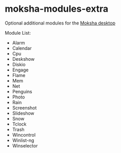 # moksha-modules-extra
Optional additional modules for the [Moksha desktop](https://github.com/JeffHoogland/moksha)

Module List:

- Alarm
- Calendar
- Cpu
- Deskshow
- Diskio
- Engage
- Flame
- Mem
- Net
- Penguins
- Photo
- Rain
- Screenshot
- Slideshow
- Snow
- Tclock
- Trash
- Wincontrol
- Winlist-ng
- Winselector
